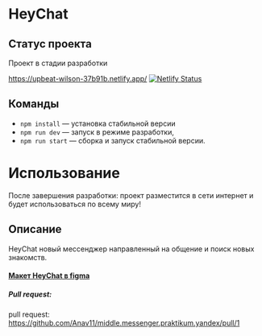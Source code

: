 # HeyChat
## Статус проекта
Проект в стадии разработки

https://upbeat-wilson-37b91b.netlify.app/
[![Netlify Status](https://api.netlify.com/api/v1/badges/fe1a7367-a27f-4dfb-8e24-7a8c92db34f7/deploy-status)](https://app.netlify.com/sites/upbeat-wilson-37b91b/deploys)

## Команды
- `npm install` — установка стабильной версии
- `npm run dev` — запуск в режиме разработки,
- `npm run start` — сборка и запуск стабильной версии.

# Использование
После завершения разработки: проект разместится в сети интернет и будет использоваться по всему миру!

## Описание
HeyChat новый мессенджер направленный на общение и поиск новых знакомств.

#### [Макет HeyChat в figma](https://www.figma.com/file/n21UttpbIr5pccS6l2DQKi/HeyChat?node-id=0%3A1)

##### Pull request:
pull request: https://github.com/Anav11/middle.messenger.praktikum.yandex/pull/1
